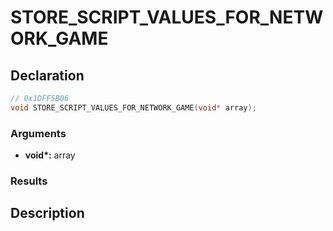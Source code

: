 # STORE_SCRIPT_VALUES_FOR_NETWORK_GAME

## Declaration
```cpp
// 0x1DFF5B06
void STORE_SCRIPT_VALUES_FOR_NETWORK_GAME(void* array);
```

### Arguments
- **void\*:** array

### Results

## Description
